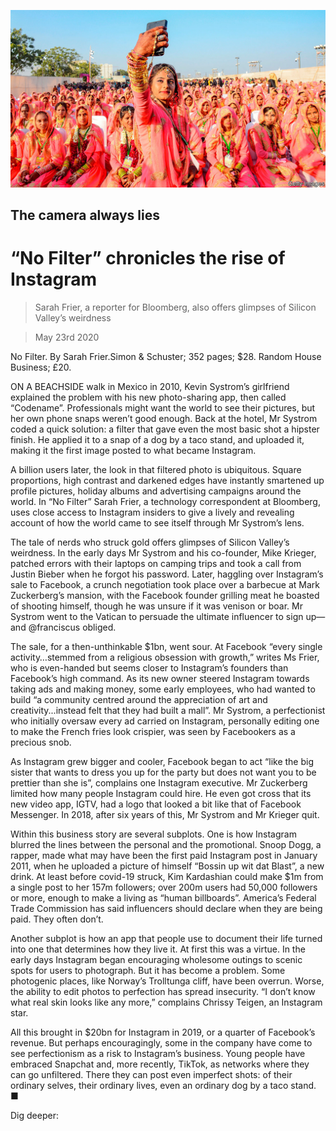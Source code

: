 ![](./images/20200523_BKP016_0.jpg)

## The camera always lies

# “No Filter” chronicles the rise of Instagram

> Sarah Frier, a reporter for Bloomberg, also offers glimpses of Silicon Valley’s weirdness

> May 23rd 2020

No Filter. By Sarah Frier.Simon & Schuster; 352 pages; $28. Random House Business; £20.

ON A BEACHSIDE walk in Mexico in 2010, Kevin Systrom’s girlfriend explained the problem with his new photo-sharing app, then called “Codename”. Professionals might want the world to see their pictures, but her own phone snaps weren’t good enough. Back at the hotel, Mr Systrom coded a quick solution: a filter that gave even the most basic shot a hipster finish. He applied it to a snap of a dog by a taco stand, and uploaded it, making it the first image posted to what became Instagram.

A billion users later, the look in that filtered photo is ubiquitous. Square proportions, high contrast and darkened edges have instantly smartened up profile pictures, holiday albums and advertising campaigns around the world. In “No Filter” Sarah Frier, a technology correspondent at Bloomberg, uses close access to Instagram insiders to give a lively and revealing account of how the world came to see itself through Mr Systrom’s lens.

The tale of nerds who struck gold offers glimpses of Silicon Valley’s weirdness. In the early days Mr Systrom and his co-founder, Mike Krieger, patched errors with their laptops on camping trips and took a call from Justin Bieber when he forgot his password. Later, haggling over Instagram’s sale to Facebook, a crunch negotiation took place over a barbecue at Mark Zuckerberg’s mansion, with the Facebook founder grilling meat he boasted of shooting himself, though he was unsure if it was venison or boar. Mr Systrom went to the Vatican to persuade the ultimate influencer to sign up—and @franciscus obliged.

The sale, for a then-unthinkable $1bn, went sour. At Facebook “every single activity…stemmed from a religious obsession with growth,” writes Ms Frier, who is even-handed but seems closer to Instagram’s founders than Facebook’s high command. As its new owner steered Instagram towards taking ads and making money, some early employees, who had wanted to build “a community centred around the appreciation of art and creativity...instead felt that they had built a mall”. Mr Systrom, a perfectionist who initially oversaw every ad carried on Instagram, personally editing one to make the French fries look crispier, was seen by Facebookers as a precious snob.

As Instagram grew bigger and cooler, Facebook began to act “like the big sister that wants to dress you up for the party but does not want you to be prettier than she is”, complains one Instagram executive. Mr Zuckerberg limited how many people Instagram could hire. He even got cross that its new video app, IGTV, had a logo that looked a bit like that of Facebook Messenger. In 2018, after six years of this, Mr Systrom and Mr Krieger quit.

Within this business story are several subplots. One is how Instagram blurred the lines between the personal and the promotional. Snoop Dogg, a rapper, made what may have been the first paid Instagram post in January 2011, when he uploaded a picture of himself “Bossin up wit dat Blast”, a new drink. At least before covid-19 struck, Kim Kardashian could make $1m from a single post to her 157m followers; over 200m users had 50,000 followers or more, enough to make a living as “human billboards”. America’s Federal Trade Commission has said influencers should declare when they are being paid. They often don’t.

Another subplot is how an app that people use to document their life turned into one that determines how they live it. At first this was a virtue. In the early days Instagram began encouraging wholesome outings to scenic spots for users to photograph. But it has become a problem. Some photogenic places, like Norway’s Trolltunga cliff, have been overrun. Worse, the ability to edit photos to perfection has spread insecurity. “I don’t know what real skin looks like any more,” complains Chrissy Teigen, an Instagram star.

All this brought in $20bn for Instagram in 2019, or a quarter of Facebook’s revenue. But perhaps encouragingly, some in the company have come to see perfectionism as a risk to Instagram’s business. Young people have embraced Snapchat and, more recently, TikTok, as networks where they can go unfiltered. There they can post even imperfect shots: of their ordinary selves, their ordinary lives, even an ordinary dog by a taco stand. ■

Dig deeper: